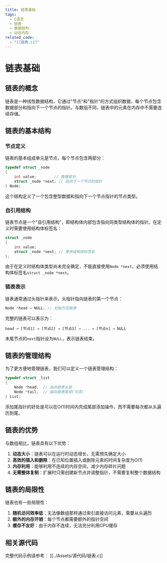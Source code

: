 ```yaml
---
title: 链表基础
tags:
  - C语言
  - 链表
  - 数据结构
  - 动态内存
related_code:
  - "[[链表.c]]"
---
```


# 链表基础

## 链表的概念

链表是一种线性数据结构，它通过"节点"和"指针"的方式组织数据，每个节点包含数据部分和指向下一个节点的指针。与数组不同，链表中的元素在内存中不需要连续存储。

## 链表的基本结构

### 节点定义

链表的基本组成单元是节点，每个节点包含两部分：

```c
typedef struct _node
{
    int value;        // 数据部分
    struct _node *next; // 指向下一个节点的指针
} Node;
```

这个结构定义了一个包含整型数据和指向下一个节点指针的节点类型。

### 自引用结构

链表节点是一个"自引用结构"，即结构体内部包含指向同类型结构体的指针。在定义时需要使用结构体标签名：

```c
struct _node
{
    int value;
    struct _node *next; // 使用结构体标签名
};
```

由于在定义时结构体类型尚未完全确定，不能直接使用`Node *next`，必须使用结构体标签名`struct _node *next`。

### 链表表示

链表通常通过头指针来表示，头指针指向链表的第一个节点：

```c
Node *head = NULL; // 初始为空链表
```

完整的链表可以表示为：
```
head → [节点1] → [节点2] → [节点3] → ... → [节点n] → NULL
```

末尾节点的`next`指针设为`NULL`，表示链表结束。

## 链表的管理结构

为了更方便地管理链表，我们可以定义一个链表管理结构：

```c
typedef struct _list
{
    Node *head;  // 指向链表头部
    Node *tail;  // 指向链表尾部(可选)
} List;
```

添加尾指针的好处是可以在O(1)时间内完成尾部添加操作，而不需要每次都从头遍历到尾。

## 链表的优势

与数组相比，链表具有以下优势：

1. **动态大小**：链表可以在运行时动态增长，无需预先确定大小
2. **高效的插入和删除**：在已知位置插入或删除元素的时间复杂度为O(1)
3. **内存利用**：能够利用不连续的内存空间，减少内存碎片问题
4. **无需整体复制**：扩展时只需创建新节点并调整指针，不需要复制整个数据结构

## 链表的局限性

链表也有一些局限性：

1. **随机访问效率低**：无法像数组那样通过索引直接访问元素，需要从头遍历
2. **额外的内存开销**：每个节点都需要额外的指针空间
3. **缓存不友好**：由于内存不连续，无法充分利用CPU缓存

## 相关源代码

完整代码示例请参考：
[[../Assets/源代码/链表.c]] 